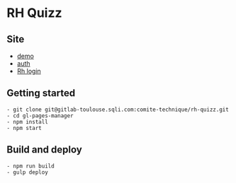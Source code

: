 # RH Quizz

## Site
- [demo](http://rh-quizz.comite-technique.static.toulouse.sqli.com/)
- [auth](.user.passwd)
- [Rh login](client.config.prod.json)

## Getting started
    - git clone git@gitlab-toulouse.sqli.com:comite-technique/rh-quizz.git
    - cd gl-pages-manager
    - npm install
    - npm start

## Build and deploy
    - npm run build
    - gulp deploy